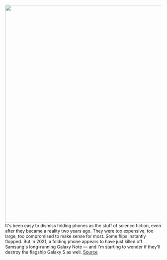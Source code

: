 <img src='https://cdn.vox-cdn.com/thumbor/qMUFpDFJqOJxqkBa_JAS-WUECZQ=/0x0:2040x1360/1200x800/filters:focal(857x517:1183x843)/cdn.vox-cdn.com/uploads/chorus_image/image/69712309/cwelch_210809_4701_0003.0.jpg' width='700px' /><br/>
It's been easy to dismiss folding phones as the stuff of science fiction, even after they became a reality two years ago. They were too expensive, too large, too compromised to make sense for most. Some flips instantly flopped. But in 2021, a folding phone appears to have just killed off Samsung's long-running Galaxy Note — and I'm starting to wonder if they'll destroy the flagship Galaxy S as well.
<a href='https://www.theverge.com/2021/8/11/22620397/samsung-fold-flip-future-galaxy-s-past'> Source <a/>